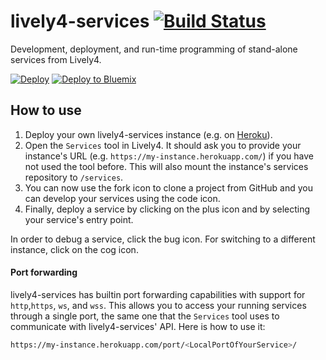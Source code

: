# lively4-services [![Build Status][ticon]][travis]

Development, deployment, and run-time programming of stand-alone services from Lively4.

[![Deploy][hicon]][heroku-deploy] [![Deploy to Bluemix][bicon]][bluemix-deploy]

## How to use

1. Deploy your own lively4-services instance (e.g. on [Heroku][heroku-deploy]).
2. Open the `Services` tool in Lively4. It should ask you to provide your
instance's URL (e.g. `https://my-instance.herokuapp.com/`) if you have not used
the tool before. This will also mount the instance's services repository to
`/services`.
3. You can now use the fork icon to clone a project from GitHub and you can
develop your services using the code icon.
4. Finally, deploy a service by clicking on the plus icon and by selecting your
service's entry point.

In order to debug a service, click the bug icon.
For switching to a different instance, click on the cog icon.

#### Port forwarding

lively4-services has builtin port forwarding capabilities with support for
`http`,`https`, `ws`, and `wss`. This allows you to access your running services
through a single port, the same one that the `Services` tool uses to communicate
with lively4-services' API. Here is how to use it:

```bash
https://my-instance.herokuapp.com/port/<LocalPortOfYourService>/
```

[ticon]: https://travis-ci.org/LivelyKernel/lively4-services.svg?branch=master
[hicon]: https://www.herokucdn.com/deploy/button.svg
[bicon]: https://bluemix.net/deploy/button.png
[travis]: https://travis-ci.org/LivelyKernel/lively4-services
[heroku-deploy]: https://heroku.com/deploy?template=https://github.com/CorneliusHagmeister/lively4-services/tree/master
[bluemix-deploy]: https://bluemix.net/deploy?repository=https://github.com/CorneliusHagmeister/lively4-services
